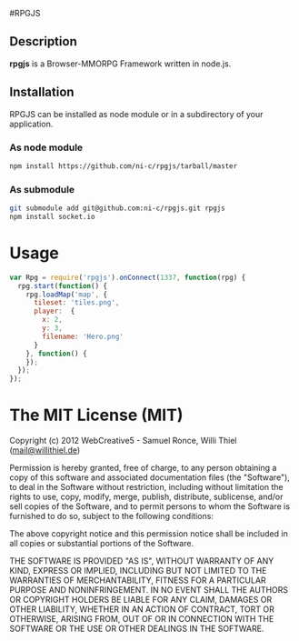 #RPGJS

## Description

**rpgjs** is a Browser-MMORPG Framework written in node.js.

## Installation

RPGJS can be installed as node module or in a subdirectory of your application.

### As node module

```bash
npm install https://github.com/ni-c/rpgjs/tarball/master
```

### As submodule

```bash
git submodule add git@github.com:ni-c/rpgjs.git rpgjs
npm install socket.io
```

# Usage
```javascript
var Rpg = require('rpgjs').onConnect(1337, function(rpg) {
  rpg.start(function() {
    rpg.loadMap('map', {
      tileset: 'tiles.png',
      player:  {
        x: 2, 
        y: 3, 
        filename: 'Hero.png'
      }
    }, function() {
    });
  });
});
```

# The MIT License (MIT)

Copyright (c) 2012 WebCreative5 - Samuel Ronce, Willi Thiel (mail@willithiel.de)

Permission is hereby granted, free of charge, to any person obtaining a copy of this software and associated documentation files (the "Software"), to deal in the Software without restriction, including without limitation the rights to use, copy, modify, merge, publish, distribute, sublicense, and/or sell copies of the Software, and to permit persons to whom the Software is furnished to do so, subject to the following conditions:

The above copyright notice and this permission notice shall be included in all copies or substantial portions of the Software.

THE SOFTWARE IS PROVIDED "AS IS", WITHOUT WARRANTY OF ANY KIND, EXPRESS OR IMPLIED, INCLUDING BUT NOT LIMITED TO THE WARRANTIES OF MERCHANTABILITY, FITNESS FOR A PARTICULAR PURPOSE AND NONINFRINGEMENT. IN NO EVENT SHALL THE AUTHORS OR COPYRIGHT HOLDERS BE LIABLE FOR ANY CLAIM, DAMAGES OR OTHER LIABILITY, WHETHER IN AN ACTION OF CONTRACT, TORT OR OTHERWISE, ARISING FROM, OUT OF OR IN CONNECTION WITH THE SOFTWARE OR THE USE OR OTHER DEALINGS IN THE SOFTWARE.
